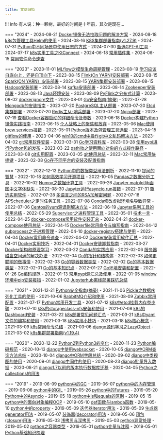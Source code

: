 ```yaml
---
title: 文章归档
---
```

!!! info
    有人说：种一颗树，最好的时间是十年前，其次是现在...

=== "2024"
    - 2024-08-21 [Docker镜像无法拉取问题的解决方案](./notehub/cloud_native/docker/docker_image_pull_problem_for_solution.md)
    - 2024-08-18 [k8s包管理工具Helm的使用](./notehub/cloud_native/k8s/helm_usage.md)
    - 2024-08-16 [K8S集群部署指南(v1.27.9)](./notehub/cloud_native/k8s/kubeadm_deploy_k8s_cluster_v1279.md)
    - 2024-07-31 [Python中不同场景中使用日志的方式](./python/pybestpractices/py_logger_usage.md)
    - 2024-07-30 [甄选GPT-AI工具](./toolbox/tools_ai.md)
    - 2024-07-17 [k8s实用工具之KtConnect](./notehub/cloud_native/k8s/ktconnect_usage.md) 
    - 2024-06-18 [常用插件集](./toolbox/tools_plugin.md)
    - 2024-06-15 [常用软件命令速查](./toolbox/tools_cheatsheet.md)

=== "2023"
    - 2023-11-01 [MLflow之模型生命周期管理](./python/pylibs/mlflow.md)
    - 2023-08-19 [学习应该自底向上，还是自顶向下](./thinking/posts/06_learn_top2down_or_bottom2up.md) 
    - 2023-08-15 [Flink(On YARN)安装部署](./toolbox/dev_software/flink_on_yarn.md)
    - 2023-08-15 [Spark(ON YARN）安装部署](./toolbox/dev_software/spark_on_yarn.md)
    - 2023-08-15 [YARN集群安装部署](./toolbox/dev_software/YARN.md)
    - 2023-08-15 [Hadoop安装部署](./toolbox/dev_software/hadoop.md)
    - 2023-08-14 [kafka安装部署](./toolbox/dev_software/kafka.md)
    - 2023-08-14 [Zookeeper安装部署](./toolbox/dev_software/zookeeper.md)
    - 2023-08-13 [Java环境安装](./toolbox/dev_software/java.md)
    - 2023-08-09 [PyFlink之分布式计算](./python/pylibs/pyflink.md)
    - 2023-08-02 [dockerignore文件](./notehub/cloud_native/docker/dockerignore_template.md)
    - 2023-08-01 [Go安全指南(摘录)](./golang/gobestpractices/go_security_guide.md)
    - 2022-07-28 [Mongodb的安装指南](./toolbox/dev_software/mongodb.md)
    - 2023-07-20 [PostgreSQL主从部署](./toolbox/dev_software/postgresql.md)
    - 2023-07-20 [Etcd集群部署](./toolbox/dev_software/etcd.md)
    - 2023-07-20 [Redis主从-哨兵部署](./toolbox/dev_software/redis.md)
    - 2023-07-20 [Nginx部署](./toolbox/dev_software/nginx.md)
    - 2023-07-19 [查看Docker容器启动的详细命令及参数](./notehub/cloud_native/docker/docker_detail_commands.md)
    - 2023-06-18 [Docker构建Python镜像实践指南](./python/pybestpractices/docker_build_python_image.md)
    - 2023-06-15 [个人战略上的聚焦和放弃](./thinking/posts/05_personal_focus_and_abandon.md) 
    - 2023-05-06 [Mac使用brew services报错](./notehub/solution/opshub/mac_brew_service_error_solution.md)
    - 2023-05-01 [Python版本及包管理工具选型](./python/pybestpractices/env_package_selection.md)
    - 2023-04-15 [gitflow的使用](./toolbox/git/gitflow_usage.md)
    - 2023-04-06 [ win10的cmd中操作git中文乱码解决方法](./notehub/solution/opshub/win10_git_chinese_solution.md)
    - 2023-04-02 [git常用软件安装](./toolbox/git/git_common_install.md)
    - 2023-03-31 [Go学习资料库](./golang/go_learn_docs.md)
    - 2023-03-28 [使用pypi进行Python包的发布](./python/pybestpractices/pypi_python_pkg_publish.md)
    - 2023-03-22 [pathlib之使用面向对象的方式操作路径](./python/pylibs/pathlib.md)
    - 2023-03-08 [git实用配置](./toolbox/git/git_config.md)
    - 2023-03-05 [git使用总结](./toolbox/git/git_usage_summary.md)
    - 2023-02-11 [Mac常用快捷键](./toolbox/macos_quickly_key.md)
    - 2023-02-08 [ Go在不同平台的安装及配置指南](./golang/gobestpractices/go_install_guide.md)
    

=== "2022"
    - 2022-12-12 [Python中的数据类型用法剖析](./python/pybestpractices/py_data_struct_summary.md)
    - 2022-11-10 [提问的智慧](./thinking/posts/04_wisdom_of_asking_questions.md)
    - 2022-10-18 [如何高效学习开源项目](./thinking/posts/03_learn_open_source_project.md) 
    - 2022-10-05 [Pandas之数据分析工具](./python/pylibs/pandas.md)
    - 2022-10-02 [Numpy之数据计算工具](./python/pylibs/numpy.md)
    - 2022-09-26 [Jupyter matplotlib画图中文字体缺失](./notehub/solution/bughub/jupyter_matplotlib_font_bug.md)
    - 2022-08-30 [Jupyter运行asyncio run报错](./notehub/solution/bughub/jupyter_asyncio_run_bug.md)
    - 2022-07-31 [甄选实用软件](./toolbox/tools_common.md)
    - 2022-07-28 [多语言之间的RSA加解密问题](./notehub/solution/bughub/rsa_encryption_bug.md)
    - 2022-07-18 [APScheduler之定时任务工具](./python/pylibs/apscheduler.md)
    - 2022-07-08 [Conda修改虚拟环境名导致异常](./notehub/solution/bughub/conda_rename_env_bug.md)
    - 2022-07-06 [Centos的yum源误删解决方法](./notehub/solution/opshub/centos_yum_source_delete_solution.md)
    - 2022-06-19 [Jupyter系列工具的使用总结](./python/pybestpractices/jupyter_tool_usage.md)
    - 2022-05-29 [Supervisor之进程管理工具](./python/pylibs/supervisor.md)
    - 2022-05-01 [技术一言](./thinking/posts/02_tech_yiyan.md)
    - 2022-04-25 [docker-compose常用软件安装汇总](./notehub/cloud_native/dockercompose/docker_compose_software_usage.md)
    - 2022-04-21 [docker-compose使用总结](./notehub/cloud_native/dockercompose/docker_compose_summary.md)
    - 2022-04-15 [Dockerfile常用命令与编写指南](./notehub/cloud_native/docker/dockerifle_guide.md)
    - 2022-04-12 [subprocess之子进程管理](./python/pylibs/subprocess.md)
    - 2022-04-10 [docker-registry搭建与使用](./notehub/cloud_native/docker/docker_registry_usage.md)
    - 2022-04-04 [Docker常用命令速查](./notehub/cloud_native/docker/docker_command.md)
    - 2022-04-02 [Docker安装常用软件汇总](./notehub/cloud_native/docker/docker_common_software_install.md)
    - 2022-04-01 [Docker实用技巧](./notehub/cloud_native/docker/docker_practical_skills.md)
    - 2022-04-01 [Docker安装卸载指南](./notehub/cloud_native/docker/docker_install_guide.md)
    - 2022-03-27 [Docker架构和原理学习](./notehub/cloud_native/docker/docker_arch_and_principle.md)
    - 2022-03-22 [Conda的实践应用](./python/pybestpractices/conda_usage.md)
    - 2022-02-06 [服务器磁盘空间满的解决办法](./notehub/solution/opshub/server_disk_full_solution.md)
    - 2022-02-04 [Go的指针和结构体](./golang/gosyntax/go_point.md)
    - 2022-02-03 [如何更聪明的做事情](./thinking/posts/01_smart_to_do_things.md) 
    - 2022-02-03 [Go的容器数据类型](./golang/gosyntax/go_data_type.md)
    - 2022-02-02 [Go的基本数据类型](./golang/gosyntax/go_data_type.md)
    - 2022-02-01 [Go的基本知识点](./golang/gosyntax/go_basics.md)
    - 2022-01-27 [Go环境安装和配置](./golang/gobestpractices/go_install_guide_2.md)
    - 2022-01-26 [Go编码规范](./golang/gobestpractices/go_code_standard.md)
    - 2022-01-13 [常用pypi源汇总及使用](./python/pybestpractices/pypi_source_usage.md)
    - 2022-01-05 [ window环境中pip安装报错](./notehub/solution/bughub/window_install_pip_bug.md)
    - 2022-01-02 [Jupyterhub离线部署踩坑总结](./notehub/solution/bughub/jupyterhub_deploy_bug.md)

=== "2021"
    - 2021-12-21 [Python安全指南(摘录)](./python/pybestpractices/py_security_guide.md)
    - 2021-11-06 [Pickle之数据序列化工具的使用](./python/pylibs/pickle.md)
    - 2021-10-06 [RabbitMQ介绍和使用](./toolbox/dev_software/rabbitmq.md)
    - 2021-08-09 [Zabbix常用配置](./toolbox/dev_software/zabbix.md)
    - 2021-07-17 [Python常用开发工具](./python/pybestpractices/py_dev_tool_selection.md)
    - 2021-07-12 [k8s中etcd挂载内存卷步骤](./notehub/cloud_native/k8s/k8s_ectd_mount_memo.md)
    - 2021-07-10 [k8s的storageclass-nfs安装和使用](./notehub/cloud_native/k8s/k8s_storageclass_nfs.md)
    - 2021-07-08 [k8s的Dashboard安装](./notehub/cloud_native/k8s/k8s_dashboard.md)
    - 2021-03-22 [k8s部署常见问题汇总](./notehub/cloud_native/k8s/k8s_common_qa.md)
    - 2021-03-21 [k8s中yaml文件的编写和使用](./notehub/cloud_native/k8s/yaml_usage.md)
    - 2021-03-18 [k8s实用小技巧](./notehub/cloud_native/k8s/k8s_usage_skills.md)
    - 2021-03-18 [k8s核心概念](./notehub/cloud_native/k8s/k8s_core_name.md)
    - 2021-03-09 [k8s常用命令总结](./notehub/cloud_native/k8s/k8s_common_cmd.md)
    - 2021-03-06 [django源码学习之LazyObject](./python/django/django_lazyobject_analysis.md)
    - 2021-03-02 [k8s集群部署指南(v1.19.4)](./notehub/cloud_native/k8s/kubeadm_deploy_k8s_cluster_v1194.md) 

=== "2020"
    - 2020-12-22 [Python2到Python3的变化](./python/pybestpractices/py2_py3_update.md)
    - 2020-11-23 [Python编码规范](./python/pybestpractices/coding_standard.md)
    - 2020-10-13 [django中使用websocket](./python/django/django_websocket_usage.md)
    - 2020-10-05 [django中ORM查询方法总结](./python/django/django_orm_query.md)
    - 2020-10-04 [django中ORM字段总结](./python/django/django_orm_fields.md)
    - 2020-09-02 [django中类视图的使用](./python/django/django_class_view_usage.md)
    - 2020-09-01 [django中间件的使用](./python/django/django_middleware_usage.md)
    - 2020-08-23 [django批量导入数据](./python/django/django_bulk_create.md)
    - 2020-08-21 [django1.7以前的版本执行数据库迁移](./python/django/django_17_db_migrate.md)
    - 2020-04-05 [Python之collections的用法](./python/pylibs/collections.md)

=== "2019"
    - 2019-06-09 [python中的GC](./python/pysyntax/py_gc.md)
    - 2019-06-07 [python中的内存管理](./python/pysyntax/py_mem_manage.md)
    - 2019-06-06 [python中的GIL](./python/pysyntax/py_gc.md)
    - 2019-05-26 [python中的Futures](./python/pysyntax/futures.md)
    - 2019-05-20 [Python中的Asyncio](./python/pysyntax/asyncio.md)
    - 2019-05-18 [python中is和equals的区别](./python/pysyntax/is_and_equals.md)
    - 2019-05-15 [python中的面向对象编程OOP](./python/pysyntax/oop.md)
    - 2019-05-10 [def函数与lambda函数](./python/pysyntax/def_and_lambda.md)
    - 2019-05-10 [python中的property](./python/pysyntax/property.md)
    - 2019-05-09 [迭代器iterator用法](./python/pysyntax/iterator.md)
    - 2019-05-09 [生成器generator用法](./python/pysyntax/generator.md)
    - 2019-05-07 [装饰器(decorator)用法](./python/pysyntax/decorator.md)
    - 2019-05-06 [闭包(closure)用法](./python/pysyntax/closure.md)
    - 2019-05-03 [浅拷贝与深拷贝](./python/pysyntax/deep_copy.md)
    - 2019-05-03 [python异常处理](./python/pysyntax/exception.md)
    - 2019-05-02 [python之容器类型](./python/pysyntax/list_tuple_dict.md)
    - 2019-05-01 [python变量与注释](./python/pysyntax/variable_comment.md)
    - 2019-05-01 [Python基础知识梳理](./python/pysyntax/py_basics.md)
   